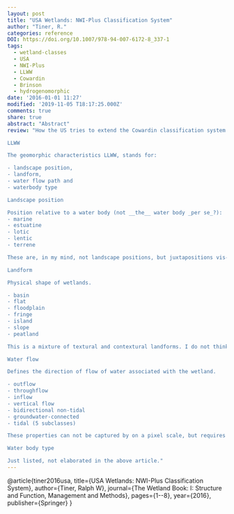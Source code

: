```yaml
---
layout: post
title: "USA Wetlands: NWI-Plus Classification System"
author: "Tiner, R."
categories: reference
DOI: https://doi.org/10.1007/978-94-007-6172-8_337-1
tags:
  - wetland-classes
  - USA
  - NWI-Plus
  - LLWW
  - Cowardin
  - Brinson
  - hydrogenomorphic
date: '2016-01-01 11:27'
modified: '2019-11-05 T18:17:25.000Z'
comments: true
share: true
abstract: "Abstract"
review: "How the US tries to extend the Cowardin classification system with Brinsons geomorphic schemas.

LLWW

The geomorphic characteristics LLWW, stands for:

- landscape position,
- landform,
- water flow path and
- waterbody type

Landscape position

Position relative to a water body (not __the__ water body _per se_?):
- marine
- estuatine
- lotic
- lentic
- terrene

These are, in my mind, not landscape positions, but juxtapositions vis-a-vis lateral water sources. I think the term is misleading. In my classification schema I call this property __juxtaposition__

Landform

Physical shape of wetlands.

- basin
- flat
- floodplain
- fringe
- island
- slope
- peatland

This is a mixture of textural and contextural landforms. I do not think they are well defined. In my classification schema the two properies __textural__ and __contextural__ are used for these properties.

Water flow

Defines the direction of flow of water associated with the wetland.

- outflow
- throughflow
- inflow
- vertical flow
- bidirectional non-tidal
- groundwater-connected
- tidal (5 subclasses)

These properties can not be captured by on a pixel scale, but requires a thematic classification. Instead the water balance of each cell is defined, and in my classification this is then divided into __water source__ and __water fluctuation__.

Water body type

Just listed, not elaborated in the above article."
---
```

@article{tiner2016usa,
  title={USA Wetlands: NWI-Plus Classification System},
  author={Tiner, Ralph W},
  journal={The Wetland Book: I: Structure and Function, Management and Methods},
  pages={1--8},
  year={2016},
  publisher={Springer}
}
